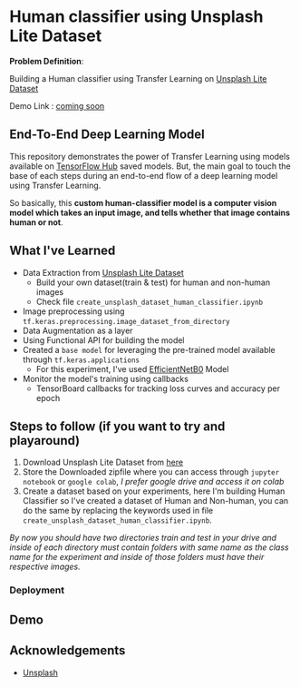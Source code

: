 # Human classifier using Unsplash Lite Dataset

**Problem Definition**:

Building a Human classifier using Transfer Learning on [Unsplash Lite Dataset](https://unsplash.com/data)

Demo Link : [coming soon]()

## End-To-End Deep Learning Model 

This repository demonstrates the power of Transfer Learning using models available on [TensorFlow Hub](https://www.tensorflow.org/hub) saved models. But, the main goal to touch the base of each steps during an end-to-end flow of a deep learning model using Transfer Learning.

So basically, this **custom human-classifier model is a computer vision model which takes an input image, and tells whether that image contains human or not**.

## What I've Learned

- Data Extraction from [Unsplash Lite Dataset](https://unsplash.com/data)
  - Build your own dataset(train & test) for human and non-human images
  - Check file `create_unsplash_dataset_human_classifier.ipynb`
- Image preprocessing using `tf.keras.preprocessing.image_dataset_from_directory`
- Data Augmentation as a layer
- Using Functional API for building the model
- Created a `base model` for leveraging the pre-trained model available through `tf.keras.applications`
  - For this experiment, I've used [EfficientNetB0](https://www.tensorflow.org/api_docs/python/tf/keras/applications/efficientnet/EfficientNetB0) Model
- Monitor the model's training using callbacks
  - TensorBoard callbacks for tracking loss curves and accuracy per epoch

## Steps to follow (if you want to try and playaround)

1. Download Unsplash Lite Dataset from [here](https://unsplash.com/data)
2. Store the Downloaded zipfile where you can access through `jupyter notebook` or `google colab`, *I prefer google drive and access it on colab*
3. Create a dataset based on your experiments, here I'm building Human Classifier so I've created a dataset of Human and Non-human, you can do the same by replacing the keywords used in file `create_unsplash_dataset_human_classifier.ipynb`.

*By now you should have two directories train and test in your drive and inside of each directory must contain folders with same name as the class name for the experiment and inside of those folders must have their respective images.*

### Deployment


## Demo

## Acknowledgements

- [Unsplash](https://unsplash.com/)
